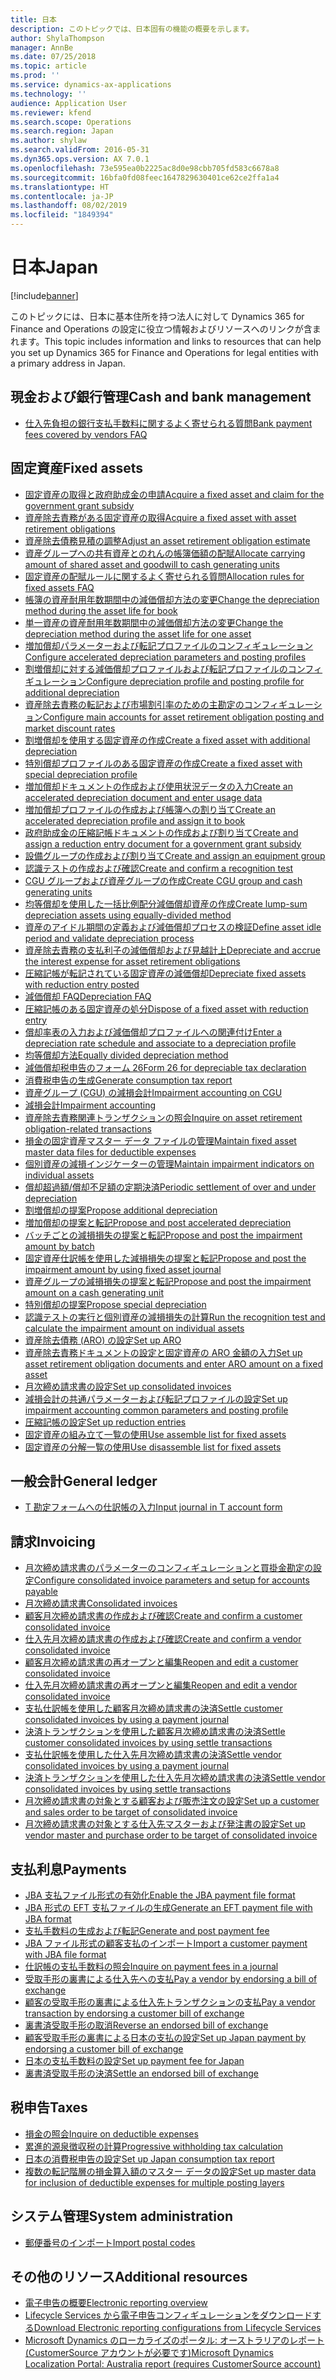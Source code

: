 ```yaml
---
title: 日本
description: このトピックでは、日本固有の機能の概要を示します。
author: ShylaThompson
manager: AnnBe
ms.date: 07/25/2018
ms.topic: article
ms.prod: ''
ms.service: dynamics-ax-applications
ms.technology: ''
audience: Application User
ms.reviewer: kfend
ms.search.scope: Operations
ms.search.region: Japan
ms.author: shylaw
ms.search.validFrom: 2016-05-31
ms.dyn365.ops.version: AX 7.0.1
ms.openlocfilehash: 73e595ea0b2225ac8d0e98cbb705fd583c6678a8
ms.sourcegitcommit: 16bfa0fd08feec1647829630401ce62ce2ffa1a4
ms.translationtype: HT
ms.contentlocale: ja-JP
ms.lasthandoff: 08/02/2019
ms.locfileid: "1849394"
---
```

# <a name="japan"></a><span data-ttu-id="a98ee-103">日本</span><span class="sxs-lookup"><span data-stu-id="a98ee-103">Japan</span></span>

[!include[banner](../includes/banner.md)]

<span data-ttu-id="a98ee-104">このトピックには、日本に基本住所を持つ法人に対して Dynamics 365 for Finance and Operations の設定に役立つ情報およびリソースへのリンクが含まれます。</span><span class="sxs-lookup"><span data-stu-id="a98ee-104">This topic includes information and links to resources that can help you set up Dynamics 365 for Finance and Operations for legal entities with a primary address in Japan.</span></span>

## <a name="cash-and-bank-management"></a><span data-ttu-id="a98ee-105">現金および銀行管理</span><span class="sxs-lookup"><span data-stu-id="a98ee-105">Cash and bank management</span></span>

-  [<span data-ttu-id="a98ee-106">仕入先負担の銀行支払手数料に関するよく寄せられる質問</span><span class="sxs-lookup"><span data-stu-id="a98ee-106">Bank payment fees covered by vendors FAQ</span></span>](apac-jpn-bank-payment-fees-vendors.md)

## <a name="fixed-assets"></a><span data-ttu-id="a98ee-107">固定資産</span><span class="sxs-lookup"><span data-stu-id="a98ee-107">Fixed assets</span></span>
-  [<span data-ttu-id="a98ee-108">固定資産の取得と政府助成金の申請</span><span class="sxs-lookup"><span data-stu-id="a98ee-108">Acquire a fixed asset and claim for the government grant subsidy</span></span>](tasks/acquire-fixed-asset-claim-government-grant-subsidy.md)
-  [<span data-ttu-id="a98ee-109">資産除去責務がある固定資産の取得</span><span class="sxs-lookup"><span data-stu-id="a98ee-109">Acquire a fixed asset with asset retirement obligations</span></span>](tasks/acquire-fixed-asset-asset-retirement-obligations.md)
-  [<span data-ttu-id="a98ee-110">資産除去債務見積の調整</span><span class="sxs-lookup"><span data-stu-id="a98ee-110">Adjust an asset retirement obligation estimate</span></span>](tasks/adjustment-asset-retirement-obligation-estimate.md)
-  [<span data-ttu-id="a98ee-111">資産グループへの共有資産とのれんの帳簿価額の配賦</span><span class="sxs-lookup"><span data-stu-id="a98ee-111">Allocate carrying amount of shared asset and goodwill to cash generating units</span></span>](tasks/allocate-carrying-amount.md)
-  [<span data-ttu-id="a98ee-112">固定資産の配賦ルールに関するよく寄せられる質問</span><span class="sxs-lookup"><span data-stu-id="a98ee-112">Allocation rules for fixed assets FAQ</span></span>](apac-jpn-allocation-rules-fixed-assets.md)
-  [<span data-ttu-id="a98ee-113">帳簿の資産耐用年数期間中の減価償却方法の変更</span><span class="sxs-lookup"><span data-stu-id="a98ee-113">Change the depreciation method during the asset life for book</span></span>](tasks/change-depreciation-method-during-asset-life-book.md)
-  [<span data-ttu-id="a98ee-114">単一資産の資産耐用年数期間中の減価償却方法の変更</span><span class="sxs-lookup"><span data-stu-id="a98ee-114">Change the depreciation method during the asset life for one asset</span></span>](tasks/change-depreciation-method-during-asset-life-one-asset.md)
-  [<span data-ttu-id="a98ee-115">増加償却パラメーターおよび転記プロファイルのコンフィギュレーション</span><span class="sxs-lookup"><span data-stu-id="a98ee-115">Configure accelerated depreciation parameters and posting profiles</span></span>](tasks/accelerated-depreciation-posting-profiles.md)
-  [<span data-ttu-id="a98ee-116">割増償却に対する減価償却プロファイルおよび転記プロファイルのコンフィギュレーション</span><span class="sxs-lookup"><span data-stu-id="a98ee-116">Configure depreciation profile and posting profile for additional depreciation</span></span>](tasks/consolidated-invoice-parameters-setup-accounts-payable.md)
-  [<span data-ttu-id="a98ee-117">資産除去責務の転記および市場割引率のための主勘定のコンフィギュレーション</span><span class="sxs-lookup"><span data-stu-id="a98ee-117">Configure main accounts for asset retirement obligation posting and market discount rates</span></span>](tasks/configure-main-accounts-asset-retirement.md)
-  [<span data-ttu-id="a98ee-118">割増償却を使用する固定資産の作成</span><span class="sxs-lookup"><span data-stu-id="a98ee-118">Create a fixed asset with additional depreciation</span></span>](tasks/create-fixed-asset-additional-depreciation.md)
-  [<span data-ttu-id="a98ee-119">特別償却プロファイルのある固定資産の作成</span><span class="sxs-lookup"><span data-stu-id="a98ee-119">Create a fixed asset with special depreciation profile</span></span>](tasks/create-fixed-asset-special-depreciation-profile.md)
-  [<span data-ttu-id="a98ee-120">増加償却ドキュメントの作成および使用状況データの入力</span><span class="sxs-lookup"><span data-stu-id="a98ee-120">Create an accelerated depreciation document and enter usage data</span></span>](tasks/create-accelerated-depreciation-document-enter-usage-data.md)
-  [<span data-ttu-id="a98ee-121">増加償却プロファイルの作成および帳簿への割り当て</span><span class="sxs-lookup"><span data-stu-id="a98ee-121">Create an accelerated depreciation profile and assign it to book</span></span>](tasks/create-accelerated-depreciation-profile-assign-it-book.md)
-  [<span data-ttu-id="a98ee-122">政府助成金の圧縮記帳ドキュメントの作成および割り当て</span><span class="sxs-lookup"><span data-stu-id="a98ee-122">Create and assign a reduction entry document for a government grant subsidy</span></span>](tasks/create-assign-reduction-document.md)
-  [<span data-ttu-id="a98ee-123">設備グループの作成および割り当て</span><span class="sxs-lookup"><span data-stu-id="a98ee-123">Create and assign an equipment group</span></span>](tasks/create-assign-equipment-group.md)
-  [<span data-ttu-id="a98ee-124">認識テストの作成および確認</span><span class="sxs-lookup"><span data-stu-id="a98ee-124">Create and confirm a recognition test</span></span>](tasks/create-confirm-recognition-test.md)
-  [<span data-ttu-id="a98ee-125">CGU グループおよび資産グループの作成</span><span class="sxs-lookup"><span data-stu-id="a98ee-125">Create CGU group and cash generating units</span></span>](tasks/create-cgu-group-cash-generating-units.md)
-  [<span data-ttu-id="a98ee-126">均等償却を使用した一括比例配分減価償却資産の作成</span><span class="sxs-lookup"><span data-stu-id="a98ee-126">Create lump-sum depreciation assets using equally-divided method</span></span>](tasks/create-lump-sum-depreciation-assets-equally-divided-method.md)
-  [<span data-ttu-id="a98ee-127">資産のアイドル期間の定義および減価償却プロセスの検証</span><span class="sxs-lookup"><span data-stu-id="a98ee-127">Define asset idle period and validate depreciation process</span></span>](tasks/define-asset-idle-period-validate-depreciation-process.md)
-  [<span data-ttu-id="a98ee-128">資産除去責務の支払利子の減価償却および見越計上</span><span class="sxs-lookup"><span data-stu-id="a98ee-128">Depreciate and accrue the interest expense for asset retirement obligations</span></span>](tasks/depreciate-accrue-interest-expense.md)
-  [<span data-ttu-id="a98ee-129">圧縮記帳が転記されている固定資産の減価償却</span><span class="sxs-lookup"><span data-stu-id="a98ee-129">Depreciate fixed assets with reduction entry posted</span></span>](tasks/depreciation-fixed-assets-reduction-entry-posted.md)
-  [<span data-ttu-id="a98ee-130">減価償却 FAQ</span><span class="sxs-lookup"><span data-stu-id="a98ee-130">Depreciation FAQ</span></span>](apac-jpn-fixed-asset-depreciation.md)
-  [<span data-ttu-id="a98ee-131">圧縮記帳のある固定資産の処分</span><span class="sxs-lookup"><span data-stu-id="a98ee-131">Dispose of a fixed asset with reduction entry</span></span>](tasks/dispose-fixed-asset-reduction-entry.md)
-  [<span data-ttu-id="a98ee-132">償却率表の入力および減価償却プロファイルへの関連付け</span><span class="sxs-lookup"><span data-stu-id="a98ee-132">Enter a depreciation rate schedule and associate to a depreciation profile</span></span>](tasks/enter-depreciation-rate-schedule.md)
-  [<span data-ttu-id="a98ee-133">均等償却方法</span><span class="sxs-lookup"><span data-stu-id="a98ee-133">Equally divided depreciation method</span></span>](apac-jpn-equally-divided-depreciation-method.md)
-  [<span data-ttu-id="a98ee-134">減価償却税申告のフォーム 26</span><span class="sxs-lookup"><span data-stu-id="a98ee-134">Form 26 for depreciable tax declaration</span></span>](tasks/jp-00027-form-26-depreciable-tax-declaration.md)
-  [<span data-ttu-id="a98ee-135">消費税申告の生成</span><span class="sxs-lookup"><span data-stu-id="a98ee-135">Generate consumption tax report</span></span>](tasks/japan-consumption-tax-report.md)
-  [<span data-ttu-id="a98ee-136">資産グループ (CGU) の減損会計</span><span class="sxs-lookup"><span data-stu-id="a98ee-136">Impairment accounting on CGU</span></span>](apac-jpn-impairment-accounting-cash-generating-unit.md)
-  [<span data-ttu-id="a98ee-137">減損会計</span><span class="sxs-lookup"><span data-stu-id="a98ee-137">Impairment accounting</span></span>](apac-jpn-impairment-accounting-fixed-assets.md)
-  [<span data-ttu-id="a98ee-138">資産除去責務関連トランザクションの照会</span><span class="sxs-lookup"><span data-stu-id="a98ee-138">Inquire on asset retirement obligation-related transactions</span></span>](tasks/inquiries-asset-retirement-obligation.md)
-  [<span data-ttu-id="a98ee-139">損金の固定資産マスター データ ファイルの管理</span><span class="sxs-lookup"><span data-stu-id="a98ee-139">Maintain fixed asset master data files for deductible expenses</span></span>](tasks/maintain-fixed-asset-master-data-files-deductible-expenses.md)
-  [<span data-ttu-id="a98ee-140">個別資産の減損インジケーターの管理</span><span class="sxs-lookup"><span data-stu-id="a98ee-140">Maintain impairment indicators on individual assets</span></span>](tasks/maintain-impairment-indicators-individual-assets.md)
-  [<span data-ttu-id="a98ee-141">償却超過額/償却不足額の定期決済</span><span class="sxs-lookup"><span data-stu-id="a98ee-141">Periodic settlement of over and under depreciation</span></span>](tasks/periodic-settlement-over-under-depreciation.md)
-  [<span data-ttu-id="a98ee-142">割増償却の提案</span><span class="sxs-lookup"><span data-stu-id="a98ee-142">Propose additional depreciation</span></span>](tasks/propose-additional-depreciation.md)
-  [<span data-ttu-id="a98ee-143">増加償却の提案と転記</span><span class="sxs-lookup"><span data-stu-id="a98ee-143">Propose and post accelerated depreciation</span></span>](tasks/propose-post-accelerated-depreciation.md)
-  [<span data-ttu-id="a98ee-144">バッチごとの減損損失の提案と転記</span><span class="sxs-lookup"><span data-stu-id="a98ee-144">Propose and post the impairment amount by batch</span></span>](tasks/propose-post-impairment-amount-batch.md)
-  [<span data-ttu-id="a98ee-145">固定資産仕訳帳を使用した減損損失の提案と転記</span><span class="sxs-lookup"><span data-stu-id="a98ee-145">Propose and post the impairment amount by using fixed asset journal</span></span>](tasks/propose-post-impairment-amount-fixed-asset-journal.md)
-  [<span data-ttu-id="a98ee-146">資産グループの減損損失の提案と転記</span><span class="sxs-lookup"><span data-stu-id="a98ee-146">Propose and post the impairment amount on a cash generating unit</span></span>](tasks/propose-post-impairment-amount-cash-generating-unit.md)
-  [<span data-ttu-id="a98ee-147">特別償却の提案</span><span class="sxs-lookup"><span data-stu-id="a98ee-147">Propose special depreciation</span></span>](tasks/propose-special-depreciation.md)
-  [<span data-ttu-id="a98ee-148">認識テストの実行と個別資産の減損損失の計算</span><span class="sxs-lookup"><span data-stu-id="a98ee-148">Run the recognition test and calculate the impairment amount on individual assets</span></span>](tasks/run-recognition-test-calculate.md)
-  [<span data-ttu-id="a98ee-149">資産除去債務 (ARO) の設定</span><span class="sxs-lookup"><span data-stu-id="a98ee-149">Set up ARO</span></span>](apac-jpn-asset-retirement-obligation-fixed-assets.md)
-  [<span data-ttu-id="a98ee-150">資産除去責務ドキュメントの設定と固定資産の ARO 金額の入力</span><span class="sxs-lookup"><span data-stu-id="a98ee-150">Set up asset retirement obligation documents and enter ARO amount on a fixed asset</span></span>](tasks/set-up-asset-retirement-obligation.md)
-  [<span data-ttu-id="a98ee-151">月次締め請求書の設定</span><span class="sxs-lookup"><span data-stu-id="a98ee-151">Set up consolidated invoices</span></span>](tasks/set-up-consolidated-invoices.md)
-  [<span data-ttu-id="a98ee-152">減損会計の共通パラメーターおよび転記プロファイルの設定</span><span class="sxs-lookup"><span data-stu-id="a98ee-152">Set up impairment accounting common parameters and posting profile</span></span>](tasks/impairment-accounting.md)
-  [<span data-ttu-id="a98ee-153">圧縮記帳の設定</span><span class="sxs-lookup"><span data-stu-id="a98ee-153">Set up reduction entries</span></span>](apac-jpn-reduction-entry-fixed-assets.md)
-  [<span data-ttu-id="a98ee-154">固定資産の組み立て一覧の使用</span><span class="sxs-lookup"><span data-stu-id="a98ee-154">Use assemble list for fixed assets</span></span>](tasks/use-assemble-list-fixed-asset.md)
-  [<span data-ttu-id="a98ee-155">固定資産の分解一覧の使用</span><span class="sxs-lookup"><span data-stu-id="a98ee-155">Use disassemble list for fixed assets</span></span>](tasks/use-disassemble-list-fixed-assets.md)

## <a name="general-ledger"></a><span data-ttu-id="a98ee-156">一般会計</span><span class="sxs-lookup"><span data-stu-id="a98ee-156">General ledger</span></span>
-  [<span data-ttu-id="a98ee-157">T 勘定フォームへの仕訳帳の入力</span><span class="sxs-lookup"><span data-stu-id="a98ee-157">Input journal in T account form</span></span>](tasks/jp-00005-input-journal-t-account-form-japan.md)

## <a name="invoicing"></a><span data-ttu-id="a98ee-158">請求</span><span class="sxs-lookup"><span data-stu-id="a98ee-158">Invoicing</span></span>
-  [<span data-ttu-id="a98ee-159">月次締め請求書のパラメーターのコンフィギュレーションと買掛金勘定の設定</span><span class="sxs-lookup"><span data-stu-id="a98ee-159">Configure consolidated invoice parameters and setup for accounts payable</span></span>](tasks/consolidated-invoice-parameters-setup-accounts-payable.md)
-  [<span data-ttu-id="a98ee-160">月次締め請求書</span><span class="sxs-lookup"><span data-stu-id="a98ee-160">Consolidated invoices</span></span>](apac-jpn-consolidate-invoices.md)
-  [<span data-ttu-id="a98ee-161">顧客月次締め請求書の作成および確認</span><span class="sxs-lookup"><span data-stu-id="a98ee-161">Create and confirm a customer consolidated invoice</span></span>](tasks/create-confirm-customer-consolidated-invoice.md)
-  [<span data-ttu-id="a98ee-162">仕入先月次締め請求書の作成および確認</span><span class="sxs-lookup"><span data-stu-id="a98ee-162">Create and confirm a vendor consolidated invoice</span></span>](tasks/create-confirm-vendor-consolidated-invoice.md)
-  [<span data-ttu-id="a98ee-163">顧客月次締め請求書の再オープンと編集</span><span class="sxs-lookup"><span data-stu-id="a98ee-163">Reopen and edit a customer consolidated invoice</span></span>](tasks/reopen-edit-customer-consolidated-invoice.md)
-  [<span data-ttu-id="a98ee-164">仕入先月次締め請求書の再オープンと編集</span><span class="sxs-lookup"><span data-stu-id="a98ee-164">Reopen and edit a vendor consolidated invoice</span></span>](tasks/reopen-edit-vendor-consolidated-invoice.md)
-  [<span data-ttu-id="a98ee-165">支払仕訳帳を使用した顧客月次締め請求書の決済</span><span class="sxs-lookup"><span data-stu-id="a98ee-165">Settle customer consolidated invoices by using a payment journal</span></span>](tasks/settle-customer-consolidated-invoices-payment-journal.md)
-  [<span data-ttu-id="a98ee-166">決済トランザクションを使用した顧客月次締め請求書の決済</span><span class="sxs-lookup"><span data-stu-id="a98ee-166">Settle customer consolidated invoices by using settle transactions</span></span>](tasks/settle-customer-consolidated-invoices-settle-transactions.md)
-  [<span data-ttu-id="a98ee-167">支払仕訳帳を使用した仕入先月次締め請求書の決済</span><span class="sxs-lookup"><span data-stu-id="a98ee-167">Settle vendor consolidated invoices by using a payment journal</span></span>](tasks/settle-vendor-consolidated-invoices-payment-journal.md)
-  [<span data-ttu-id="a98ee-168">決済トランザクションを使用した仕入先月次締め請求書の決済</span><span class="sxs-lookup"><span data-stu-id="a98ee-168">Settle vendor consolidated invoices by using settle transactions</span></span>](tasks/settle-vendor-consolidated-invoices-settle-transactions.md)
-  [<span data-ttu-id="a98ee-169">月次締め請求書の対象とする顧客および販売注文の設定</span><span class="sxs-lookup"><span data-stu-id="a98ee-169">Set up a customer and sales order to be target of consolidated invoice</span></span>](tasks/set-up-customer-sales-order-target-consolidated-invoice.md)
-  [<span data-ttu-id="a98ee-170">月次締め請求書の対象とする仕入先マスターおよび発注書の設定</span><span class="sxs-lookup"><span data-stu-id="a98ee-170">Set up vendor master and purchase order to be target of consolidated invoice</span></span>](tasks/vendor-master-po.md)

## <a name="payments"></a><span data-ttu-id="a98ee-171">支払利息</span><span class="sxs-lookup"><span data-stu-id="a98ee-171">Payments</span></span>
-  [<span data-ttu-id="a98ee-172">JBA 支払ファイル形式の有効化</span><span class="sxs-lookup"><span data-stu-id="a98ee-172">Enable the JBA payment file format</span></span>](tasks/jba-payment-file-format.md)
-  [<span data-ttu-id="a98ee-173">JBA 形式の EFT 支払ファイルの生成</span><span class="sxs-lookup"><span data-stu-id="a98ee-173">Generate an EFT payment file with JBA format</span></span>](tasks/eft-payment-file-jba-format.md)
-  [<span data-ttu-id="a98ee-174">支払手数料の生成および転記</span><span class="sxs-lookup"><span data-stu-id="a98ee-174">Generate and post payment fee</span></span>](tasks/post-payment-fee.md)
-  [<span data-ttu-id="a98ee-175">JBA ファイル形式の顧客支払のインポート</span><span class="sxs-lookup"><span data-stu-id="a98ee-175">Import a customer payment with JBA file format</span></span>](tasks/import-customer-payment-jba-file-format.md)
-  [<span data-ttu-id="a98ee-176">仕訳帳の支払手数料の照会</span><span class="sxs-lookup"><span data-stu-id="a98ee-176">Inquire on payment fees in a journal</span></span>](tasks/inquiries-payment-fee-journal.md)
-  [<span data-ttu-id="a98ee-177">受取手形の裏書による仕入先への支払</span><span class="sxs-lookup"><span data-stu-id="a98ee-177">Pay a vendor by endorsing a bill of exchange</span></span>](apac-jpn-endorse-bill-of-exchange.md)
-  [<span data-ttu-id="a98ee-178">顧客の受取手形の裏書による仕入先トランザクションの支払</span><span class="sxs-lookup"><span data-stu-id="a98ee-178">Pay a vendor transaction by endorsing a customer bill of exchange</span></span>](tasks/pay-vendor-transaction.md)
-  [<span data-ttu-id="a98ee-179">裏書済受取手形の取消</span><span class="sxs-lookup"><span data-stu-id="a98ee-179">Reverse an endorsed bill of exchange</span></span>](tasks/reverse-endorsed-bill-exchange.md)
-  [<span data-ttu-id="a98ee-180">顧客受取手形の裏書による日本の支払の設定</span><span class="sxs-lookup"><span data-stu-id="a98ee-180">Set up Japan payment by endorsing a customer bill of exchange</span></span>](tasks/setup-japan-payment-endorsing-customer-bill-exchange.md)
-  [<span data-ttu-id="a98ee-181">日本の支払手数料の設定</span><span class="sxs-lookup"><span data-stu-id="a98ee-181">Set up payment fee for Japan</span></span>](tasks/setup-payment-fee-japan.md)
-  [<span data-ttu-id="a98ee-182">裏書済受取手形の決済</span><span class="sxs-lookup"><span data-stu-id="a98ee-182">Settle an endorsed bill of exchange</span></span>](tasks/settle-endorsed-bill-exchange.md)



## <a name="taxes"></a><span data-ttu-id="a98ee-183">税申告</span><span class="sxs-lookup"><span data-stu-id="a98ee-183">Taxes</span></span>
-  [<span data-ttu-id="a98ee-184">損金の照会</span><span class="sxs-lookup"><span data-stu-id="a98ee-184">Inquire on deductible expenses</span></span>](tasks/inquiry-deductible-expenses.md)
-  [<span data-ttu-id="a98ee-185">累進的源泉徴収税の計算</span><span class="sxs-lookup"><span data-stu-id="a98ee-185">Progressive withholding tax calculation</span></span>](apac-jpn-progressive-withholding-tax-calculation.md)
-  [<span data-ttu-id="a98ee-186">日本の消費税申告の設定</span><span class="sxs-lookup"><span data-stu-id="a98ee-186">Set up Japan consumption tax report</span></span>](tasks/setup-japan-consumption-tax-report.md)
-  [<span data-ttu-id="a98ee-187">複数の転記階層の損金算入額のマスター データの設定</span><span class="sxs-lookup"><span data-stu-id="a98ee-187">Set up master data for inclusion of deductible expenses for multiple posting layers</span></span>](tasks/set-up-master-data-inclusion.md)

## <a name="system-administration"></a><span data-ttu-id="a98ee-188">システム管理</span><span class="sxs-lookup"><span data-stu-id="a98ee-188">System administration</span></span>
-  [<span data-ttu-id="a98ee-189">郵便番号のインポート</span><span class="sxs-lookup"><span data-stu-id="a98ee-189">Import postal codes</span></span>](apac-jpn-import-postal-codes.md) 


## <a name="additional-resources"></a><span data-ttu-id="a98ee-190">その他のリソース</span><span class="sxs-lookup"><span data-stu-id="a98ee-190">Additional resources</span></span>

- [<span data-ttu-id="a98ee-191">電子申告の概要</span><span class="sxs-lookup"><span data-stu-id="a98ee-191">Electronic reporting overview</span></span>](../../dev-itpro/analytics/general-electronic-reporting.md)
- [<span data-ttu-id="a98ee-192">Lifecycle Services から電子申告コンフィギュレーションをダウンロードする</span><span class="sxs-lookup"><span data-stu-id="a98ee-192">Download Electronic reporting configurations from Lifecycle Services</span></span>](../../dev-itpro/analytics/download-electronic-reporting-configuration-lcs.md)
- [<span data-ttu-id="a98ee-193">Microsoft Dynamics のローカライズのポータル: オーストラリアのレポート (CustomerSource アカウントが必要です)</span><span class="sxs-lookup"><span data-stu-id="a98ee-193">Microsoft Dynamics Localization Portal: Australia report (requires CustomerSource account)</span></span>](https://mbs.microsoft.com/files/customer/AX/Support/supportnews/japan.html)
